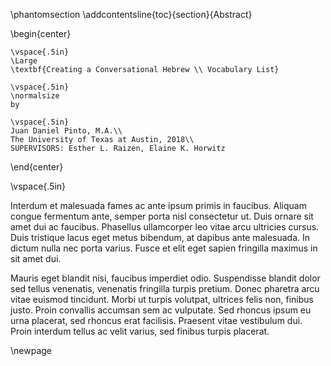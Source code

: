 \phantomsection
\addcontentsline{toc}{section}{Abstract}

\begin{center}

    \vspace{.5in}
    \Large
    \textbf{Creating a Conversational Hebrew \\ Vocabulary List}

    \vspace{.5in}
    \normalsize
    by

    \vspace{.5in}
    Juan Daniel Pinto, M.A.\\
    The University of Texas at Austin, 2018\\
    SUPERVISORS: Esther L. Raizen, Elaine K. Horwitz

\end{center}

\vspace{.5in}

Interdum et malesuada fames ac ante ipsum primis in faucibus. Aliquam congue fermentum ante, semper porta nisl consectetur ut. Duis ornare sit amet dui ac faucibus. Phasellus ullamcorper leo vitae arcu ultricies cursus. Duis tristique lacus eget metus bibendum, at dapibus ante malesuada. In dictum nulla nec porta varius. Fusce et elit eget sapien fringilla maximus in sit amet dui.

Mauris eget blandit nisi, faucibus imperdiet odio. Suspendisse blandit dolor sed tellus venenatis, venenatis fringilla turpis pretium. Donec pharetra arcu vitae euismod tincidunt. Morbi ut turpis volutpat, ultrices felis non, finibus justo. Proin convallis accumsan sem ac vulputate. Sed rhoncus ipsum eu urna placerat, sed rhoncus erat facilisis. Praesent vitae vestibulum dui. Proin interdum tellus ac velit varius, sed finibus turpis placerat.

\newpage
